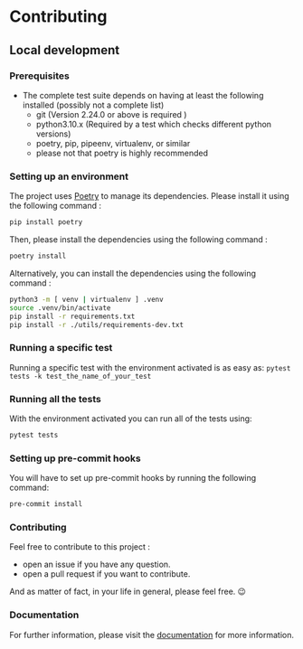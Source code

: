 # Contributing

## Local development


### Prerequisites
- The complete test suite depends on having at least the following installed
  (possibly not a complete list)
  - git (Version 2.24.0 or above is required )
  - python3.10.x (Required by a test which checks different python versions)
  - poetry, pip, pipeenv, virtualenv, or similar
  - please not that poetry is highly recommended

### Setting up an environment

The project uses [Poetry](https://python-poetry.org/) to manage its dependencies. 
Please install it using the following command :

```bash
pip install poetry
```

Then, please install the dependencies using the following command :

```bash
poetry install
```

Alternatively, you can install the dependencies using the following command :

```bash
python3 -m [ venv | virtualenv ] .venv
source .venv/bin/activate
pip install -r requirements.txt
pip install -r ./utils/requirements-dev.txt
```

### Running a specific test

Running a specific test with the environment activated is as easy as:
`pytest tests -k test_the_name_of_your_test`

### Running all the tests

With the environment activated you can run all of the tests
using:
```bash
pytest tests
```

### Setting up pre-commit hooks

You will have to set up pre-commit hooks by running the following command:
```bash
pre-commit install
```


### Contributing

Feel free to contribute to this project : 

* open an issue if you have any question.
* open a pull request if you want to contribute.

And as matter of fact, in your life in general, please feel free. 😉


### Documentation

For further information, please visit the [documentation](https://alexandregazagnes.github.io/rica-analysis) for more information.